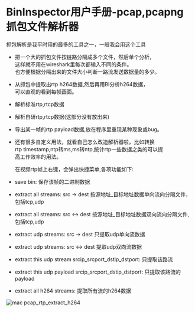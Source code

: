 # BinInspector用户手册-pcap,pcapng抓包文件解析器

抓包解析是我平时用的最多的工具之一，一般我会用这个工具
* 把一个大的抓包文件按链路分隔成多个文件，然后单个分析，  
  这样就不用在wireshark里每次都输入不同的条件。  
  也方便根据分隔出来的文件大小判断一路流发送数据量的多少。

* 从抓包中提取出rtp h264数据,然后再用BI分析h264数据，  
  可以直观的看到每帧画面。  

* 解析标准rtp,rtcp数据  

* 解析自研rtp,rtcp数据(这部分没有放出来)  

* 导出某一帧的rtp payload数据,放在程序里重现某种现象或bug。  

* 还有很多自定义用法，就看自己怎么改造解析器啦，比如转换  
  rtp timestamp,ntp转ms,ms转ntp,统计rtp一些数据之类的可以提  
  高工作效率的用法。  
 

  在视频rtp帧上右键，会弹出快捷菜单,各项功能如下:

* save bin: 保存该帧的二进制数据  
* extract all streams: src -> dest 按源地址_目标地址数据单向流向分隔文件，包括tcp,udp  
* extract all streams: src <-> dest 按源地址_目标地址数据双向流向分隔文件,包括tcp,udp  
* extract udp streams: src -> dest 只提取udp单向流数据
* extract udp streams: src <-> dest 提取udp双向流数据
* extract this udp stream srcip_srcport_dstip_dstport: 只提取该路流
* extract this udp payload srcip_srcport_dstip_dstport: 只提取该路流的payload
* extract all h264 streams: 提取所有流的h264数据  

![mac pcap_rtp_extract_h264](../screenshots/mac_pcap_rtp_extract_h264.png)

